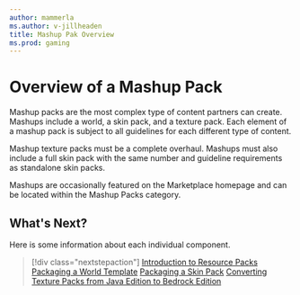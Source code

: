 ```yaml
---
author: mammerla
ms.author: v-jillheaden
title: Mashup Pak Overview
ms.prod: gaming
---
```


# Overview of a Mashup Pack

Mashup packs are the most complex type of content partners can create. Mashups include a world, a skin pack, and a texture pack. Each element of a mashup pack is subject to all guidelines for each different type of content.

Mashup texture packs must be a complete overhaul. Mashups must also include a full skin pack with the same number and guideline requirements as standalone skin packs.

Mashups are occasionally featured on the Marketplace homepage and can be located within the Mashup Packs category.

## What's Next?

Here is some information about each individual component.

> [!div class="nextstepaction"]
> [Introduction to Resource Packs](ResourcePack.md)
> [Packaging a World Template](PackagingAWorldTemplate.md)
> [Packaging a Skin Pack](PackagingASkinPack.md)
> [Converting Texture Packs from Java Edition to Bedrock Edition](ConvertingTexturePacks.md)

